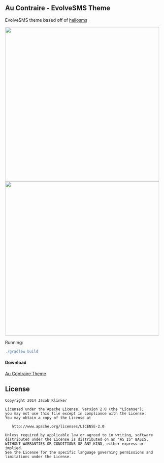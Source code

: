 ## Au Contraire - EvolveSMS Theme ##
EvolveSMS theme based off of [hellosms](http://www.greenbot.com/article/2362963/why-hello-sms-offers-best-texting-experience-on-android.html)

<img src="https://raw.githubusercontent.com/knightr/evolve_hellosmstheme/master/promo/screenshots/Screenshot_2016-03-11-12-39-12.png" height="500" />

<img src="https://raw.githubusercontent.com/knightr/evolve_hellosmstheme/master/promo/screenshots/Screenshot_2016-03-11-12-39-37.png" height="500" />

Running:

```groovy
./gradlew build
```

#### Download
[Au Contraire Theme](https://drive.google.com/file/d/0B2aYSeWXMdmzbnBSM0I2b3BFVms/view?usp=sharing)

## License

    Copyright 2014 Jacob Klinker

    Licensed under the Apache License, Version 2.0 (the "License");
    you may not use this file except in compliance with the License.
    You may obtain a copy of the License at

       http://www.apache.org/licenses/LICENSE-2.0

    Unless required by applicable law or agreed to in writing, software
    distributed under the License is distributed on an "AS IS" BASIS,
    WITHOUT WARRANTIES OR CONDITIONS OF ANY KIND, either express or implied.
    See the License for the specific language governing permissions and
    limitations under the License.
